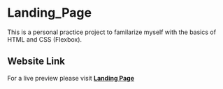 # Landing_Page
This is a personal practice project to familarize myself with the basics of HTML and CSS (Flexbox).

## Website Link 
For a live preview please visit [__Landing Page__](https://plan28-06.github.io/Landing_Page/)
